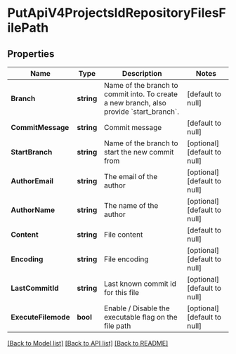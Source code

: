 # PutApiV4ProjectsIdRepositoryFilesFilePath

## Properties
Name | Type | Description | Notes
------------ | ------------- | ------------- | -------------
**Branch** | **string** | Name of the branch to commit into. To create a new branch, also provide &#x60;start_branch&#x60;. | [default to null]
**CommitMessage** | **string** | Commit message | [default to null]
**StartBranch** | **string** | Name of the branch to start the new commit from | [optional] [default to null]
**AuthorEmail** | **string** | The email of the author | [optional] [default to null]
**AuthorName** | **string** | The name of the author | [optional] [default to null]
**Content** | **string** | File content | [default to null]
**Encoding** | **string** | File encoding | [optional] [default to null]
**LastCommitId** | **string** | Last known commit id for this file | [optional] [default to null]
**ExecuteFilemode** | **bool** | Enable / Disable the executable flag on the file path | [optional] [default to null]

[[Back to Model list]](../README.md#documentation-for-models) [[Back to API list]](../README.md#documentation-for-api-endpoints) [[Back to README]](../README.md)


